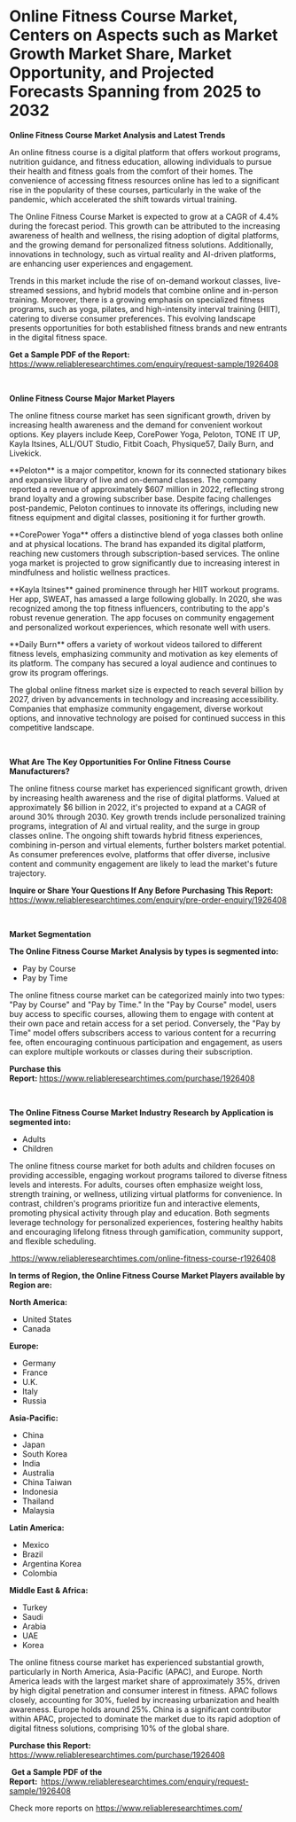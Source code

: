 <p><h1>Online Fitness Course Market, Centers on Aspects such as Market Growth Market Share, Market Opportunity, and Projected Forecasts Spanning from 2025 to 2032</h1></p><p><strong>Online Fitness Course Market Analysis and Latest Trends</strong></p>
<p><p>An online fitness course is a digital platform that offers workout programs, nutrition guidance, and fitness education, allowing individuals to pursue their health and fitness goals from the comfort of their homes. The convenience of accessing fitness resources online has led to a significant rise in the popularity of these courses, particularly in the wake of the pandemic, which accelerated the shift towards virtual training.</p><p>The Online Fitness Course Market is expected to grow at a CAGR of 4.4% during the forecast period. This growth can be attributed to the increasing awareness of health and wellness, the rising adoption of digital platforms, and the growing demand for personalized fitness solutions. Additionally, innovations in technology, such as virtual reality and AI-driven platforms, are enhancing user experiences and engagement. </p><p>Trends in this market include the rise of on-demand workout classes, live-streamed sessions, and hybrid models that combine online and in-person training. Moreover, there is a growing emphasis on specialized fitness programs, such as yoga, pilates, and high-intensity interval training (HIIT), catering to diverse consumer preferences. This evolving landscape presents opportunities for both established fitness brands and new entrants in the digital fitness space.</p></p>
<p><strong>Get a Sample PDF of the Report:&nbsp;</strong> <a href="https://www.reliableresearchtimes.com/enquiry/request-sample/1926408?utm_campaign=2204&utm_medium=2&utm_source=Github&utm_content=ia&utm_term=28032025&utm_id=online-fitness-course">https://www.reliableresearchtimes.com/enquiry/request-sample/1926408</a></p>
<p>&nbsp;</p>
<p><strong>Online Fitness Course Major Market Players</strong></p>
<p><p>The online fitness course market has seen significant growth, driven by increasing health awareness and the demand for convenient workout options. Key players include Keep, CorePower Yoga, Peloton, TONE IT UP, Kayla Itsines, ALL/OUT Studio, Fitbit Coach, Physique57, Daily Burn, and Livekick.</p><p>**Peloton** is a major competitor, known for its connected stationary bikes and expansive library of live and on-demand classes. The company reported a revenue of approximately $607 million in 2022, reflecting strong brand loyalty and a growing subscriber base. Despite facing challenges post-pandemic, Peloton continues to innovate its offerings, including new fitness equipment and digital classes, positioning it for further growth.</p><p>**CorePower Yoga** offers a distinctive blend of yoga classes both online and at physical locations. The brand has expanded its digital platform, reaching new customers through subscription-based services. The online yoga market is projected to grow significantly due to increasing interest in mindfulness and holistic wellness practices.</p><p>**Kayla Itsines** gained prominence through her HIIT workout programs. Her app, SWEAT, has amassed a large following globally. In 2020, she was recognized among the top fitness influencers, contributing to the app's robust revenue generation. The app focuses on community engagement and personalized workout experiences, which resonate well with users.</p><p>**Daily Burn** offers a variety of workout videos tailored to different fitness levels, emphasizing community and motivation as key elements of its platform. The company has secured a loyal audience and continues to grow its program offerings.</p><p>The global online fitness market size is expected to reach several billion by 2027, driven by advancements in technology and increasing accessibility. Companies that emphasize community engagement, diverse workout options, and innovative technology are poised for continued success in this competitive landscape.</p></p>
<p>&nbsp;</p>
<p><strong>What Are The Key Opportunities For Online Fitness Course Manufacturers?</strong></p>
<p><p>The online fitness course market has experienced significant growth, driven by increasing health awareness and the rise of digital platforms. Valued at approximately $6 billion in 2022, it's projected to expand at a CAGR of around 30% through 2030. Key growth trends include personalized training programs, integration of AI and virtual reality, and the surge in group classes online. The ongoing shift towards hybrid fitness experiences, combining in-person and virtual elements, further bolsters market potential. As consumer preferences evolve, platforms that offer diverse, inclusive content and community engagement are likely to lead the market's future trajectory.</p></p>
<p><strong>Inquire or Share Your Questions If Any Before Purchasing This Report:</strong> <a href="https://www.reliableresearchtimes.com/enquiry/pre-order-enquiry/1926408?utm_campaign=2204&utm_medium=2&utm_source=Github&utm_content=ia&utm_term=28032025&utm_id=online-fitness-course">https://www.reliableresearchtimes.com/enquiry/pre-order-enquiry/1926408</a></p>
<p>&nbsp;</p>
<p><strong>Market Segmentation</strong></p>
<p><strong>The Online Fitness Course Market Analysis by types is segmented into:</strong></p>
<p><ul><li>Pay by Course</li><li>Pay by Time</li></ul></p>
<p><p>The online fitness course market can be categorized mainly into two types: "Pay by Course" and "Pay by Time." In the "Pay by Course" model, users buy access to specific courses, allowing them to engage with content at their own pace and retain access for a set period. Conversely, the "Pay by Time" model offers subscribers access to various content for a recurring fee, often encouraging continuous participation and engagement, as users can explore multiple workouts or classes during their subscription.</p></p>
<p><strong>Purchase this Report:&nbsp;</strong><a href="https://www.reliableresearchtimes.com/purchase/1926408?utm_campaign=2204&utm_medium=2&utm_source=Github&utm_content=ia&utm_term=28032025&utm_id=online-fitness-course">https://www.reliableresearchtimes.com/purchase/1926408</a></p>
<p>&nbsp;</p>
<p><strong>The Online Fitness Course Market Industry Research by Application is segmented into:</strong></p>
<p><ul><li>Adults</li><li>Children</li></ul></p>
<p><p>The online fitness course market for both adults and children focuses on providing accessible, engaging workout programs tailored to diverse fitness levels and interests. For adults, courses often emphasize weight loss, strength training, or wellness, utilizing virtual platforms for convenience. In contrast, children's programs prioritize fun and interactive elements, promoting physical activity through play and education. Both segments leverage technology for personalized experiences, fostering healthy habits and encouraging lifelong fitness through gamification, community support, and flexible scheduling.</p></p>
<p><a href="https://www.reliableresearchtimes.com/online-fitness-course-r1926408?utm_campaign=2204&utm_medium=2&utm_source=Github&utm_content=ia&utm_term=28032025&utm_id=online-fitness-course">&nbsp;https://www.reliableresearchtimes.com/online-fitness-course-r1926408</a></p>
<p><strong>In terms of Region, the Online Fitness Course Market Players available by Region are:</strong></p>
<p>
    <p> <strong> North America: </strong>
        <ul>
            <li>United States</li>
            <li>Canada</li>
        </ul>
        </p> 
    <p> <strong> Europe: </strong>
        <ul>
            <li>Germany</li>
            <li>France</li>
            <li>U.K.</li>
            <li>Italy</li>
            <li>Russia</li>
        </ul>
        </p> 
    <p> <strong> Asia-Pacific: </strong>
        <ul>
            <li>China</li>
            <li>Japan</li>
            <li>South Korea</li>
            <li>India</li>
            <li>Australia</li>
            <li>China Taiwan</li>
            <li>Indonesia</li>
            <li>Thailand</li>
            <li>Malaysia</li>
        </ul>
        </p> 
    <p> <strong> Latin America: </strong>
        <ul>
            <li>Mexico</li>
            <li>Brazil</li>
            <li>Argentina Korea</li>
            <li>Colombia</li>
        </ul>
        </p> 
    <p> <strong> Middle East & Africa: </strong>
        <ul>
            <li>Turkey</li>
            <li>Saudi</li>
            <li>Arabia</li>
            <li>UAE</li>
            <li>Korea</li>
        </ul>
    </p>
    </p>
<p><p>The online fitness course market has experienced substantial growth, particularly in North America, Asia-Pacific (APAC), and Europe. North America leads with the largest market share of approximately 35%, driven by high digital penetration and consumer interest in fitness. APAC follows closely, accounting for 30%, fueled by increasing urbanization and health awareness. Europe holds around 25%. China is a significant contributor within APAC, projected to dominate the market due to its rapid adoption of digital fitness solutions, comprising 10% of the global share.</p></p>
<p><strong>Purchase this Report: </strong><a href="https://www.reliableresearchtimes.com/purchase/1926408?utm_campaign=2204&utm_medium=2&utm_source=Github&utm_content=ia&utm_term=28032025&utm_id=online-fitness-course">https://www.reliableresearchtimes.com/purchase/1926408</a></p>
<p>&nbsp;<strong>Get a Sample PDF of the Report:&nbsp;&nbsp;</strong><a href="https://www.reliableresearchtimes.com/enquiry/request-sample/1926408?utm_campaign=2204&utm_medium=2&utm_source=Github&utm_content=ia&utm_term=28032025&utm_id=online-fitness-course">https://www.reliableresearchtimes.com/enquiry/request-sample/1926408</a></p>
<p><strong></strong></p>
<p>Check more reports on <a href="https://www.reliableresearchtimes.com/?utm_campaign=2204&utm_medium=2&utm_source=Github&utm_content=ia&utm_term=28032025&utm_id=online-fitness-course">https://www.reliableresearchtimes.com/</a></p>